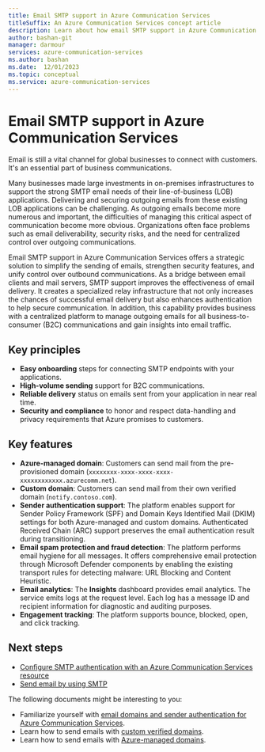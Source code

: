 ```yaml
---
title: Email SMTP support in Azure Communication Services
titleSuffix: An Azure Communication Services concept article
description: Learn about how email SMTP support in Azure Communication Services offers a strategic solution for the sending of emails.
author: bashan-git
manager: darmour
services: azure-communication-services
ms.author: bashan
ms.date:  12/01/2023
ms.topic: conceptual
ms.service: azure-communication-services
---
```


# Email SMTP support in Azure Communication Services

Email is still a vital channel for global businesses to connect with customers. It's an essential part of business communications.

Many businesses made large investments in on-premises infrastructures to support the strong SMTP email needs of their line-of-business (LOB) applications. Delivering and securing outgoing emails from these existing LOB applications can be challenging. As outgoing emails become more numerous and important, the difficulties of managing this critical aspect of communication become more obvious. Organizations often face problems such as email deliverability, security risks, and the need for centralized control over outgoing communications.

Email SMTP support in Azure Communication Services offers a strategic solution to simplify the sending of emails, strengthen security features, and unify control over outbound communications. As a bridge between email clients and mail servers, SMTP support improves the effectiveness of email delivery. It creates a specialized relay infrastructure that not only increases the chances of successful email delivery but also enhances authentication to help secure communication. In addition, this capability provides business with a centralized platform to manage outgoing emails for all business-to-consumer (B2C) communications and gain insights into email traffic.

## Key principles

- **Easy onboarding** steps for connecting SMTP endpoints with your applications.
- **High-volume sending** support for B2C communications.
- **Reliable delivery** status on emails sent from your application in near real time.
- **Security and compliance** to honor and respect data-handling and privacy requirements that Azure promises to customers.

## Key features

- **Azure-managed domain**: Customers can send mail from the pre-provisioned domain (`xxxxxxxx-xxxx-xxxx-xxxx-xxxxxxxxxxxx.azurecomm.net`).
- **Custom domain**: Customers can send mail from their own verified domain (`notify.contoso.com`).
- **Sender authentication support**: The platform enables support for Sender Policy Framework (SPF) and Domain Keys Identified Mail (DKIM) settings for both Azure-managed and custom domains. Authenticated Received Chain (ARC) support preserves the email authentication result during transitioning.
- **Email spam protection and fraud detection**: The platform performs email hygiene for all messages. It offers comprehensive email protection through Microsoft Defender components by enabling the existing transport rules for detecting malware: URL Blocking and Content Heuristic.
- **Email analytics**: The **Insights** dashboard provides email analytics. The service emits logs at the request level. Each log has a message ID and recipient information for diagnostic and auditing purposes.
- **Engagement tracking**: The platform supports bounce, blocked, open, and click tracking.

## Next steps

- [Configure SMTP authentication with an Azure Communication Services resource](../../quickstarts/email/send-email-smtp/smtp-authentication.md)  
- [Send email by using SMTP](../../quickstarts/email/send-email-smtp/send-email-smtp.md)

The following documents might be interesting to you:

- Familiarize yourself with [email domains and sender authentication for Azure Communication Services](./email-domain-and-sender-authentication.md).
- Learn how to send emails with [custom verified domains](../../quickstarts/email/add-custom-verified-domains.md).
- Learn how to send emails with [Azure-managed domains](../../quickstarts/email/add-azure-managed-domains.md).
